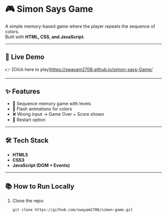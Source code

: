 # 🎮 Simon Says Game

A simple memory-based game where the player repeats the sequence of colors.  
Built with **HTML, CSS, and JavaScript**.

---

## 🚀 Live Demo
👉 [Click here to play]https://swayam2708.github.io/simon-says-Game/

---

## ✨ Features
- 🔢 Sequence memory game with levels  
- 🎨 Flash animations for colors  
- ❌ Wrong input → Game Over + Score shown  
- 🔄 Restart option  

---

## 🛠️ Tech Stack
- **HTML5**  
- **CSS3**  
- **JavaScript (DOM + Events)**  

---

## 📚 How to Run Locally
1. Clone the repo:  
   ```bash
   git clone https://github.com/swayam2708/simon-game.git
